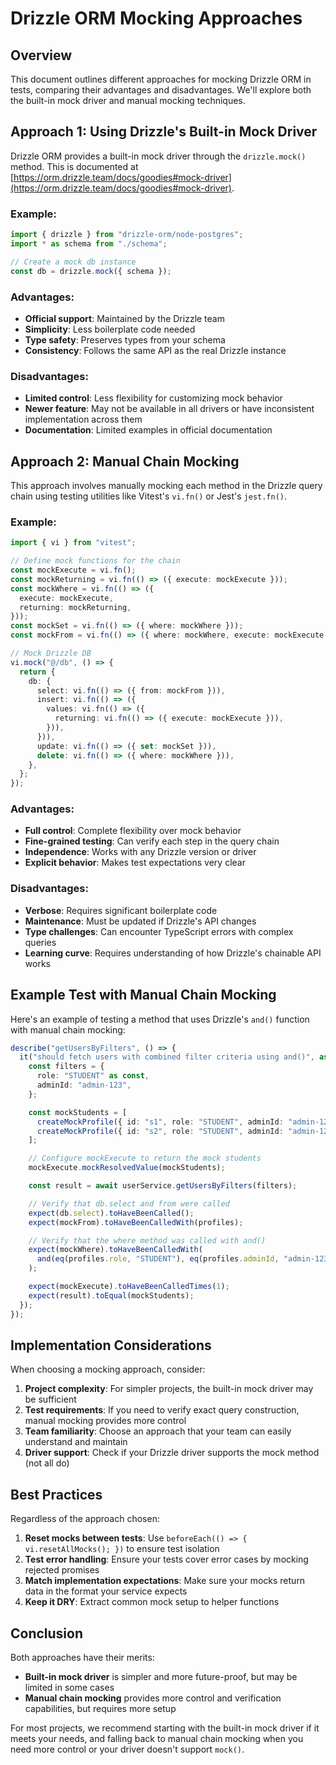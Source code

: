# Drizzle ORM Mocking Approaches

## Overview

This document outlines different approaches for mocking Drizzle ORM in tests, comparing their advantages and disadvantages. We'll explore both the built-in mock driver and manual mocking techniques.

## Approach 1: Using Drizzle's Built-in Mock Driver

Drizzle ORM provides a built-in mock driver through the `drizzle.mock()` method. This is documented at [https://orm.drizzle.team/docs/goodies#mock-driver](https://orm.drizzle.team/docs/goodies#mock-driver).

### Example:

```typescript
import { drizzle } from "drizzle-orm/node-postgres";
import * as schema from "./schema";

// Create a mock db instance
const db = drizzle.mock({ schema });
```

### Advantages:

- **Official support**: Maintained by the Drizzle team
- **Simplicity**: Less boilerplate code needed
- **Type safety**: Preserves types from your schema
- **Consistency**: Follows the same API as the real Drizzle instance

### Disadvantages:

- **Limited control**: Less flexibility for customizing mock behavior
- **Newer feature**: May not be available in all drivers or have inconsistent implementation across them
- **Documentation**: Limited examples in official documentation

## Approach 2: Manual Chain Mocking

This approach involves manually mocking each method in the Drizzle query chain using testing utilities like Vitest's `vi.fn()` or Jest's `jest.fn()`.

### Example:

```typescript
import { vi } from "vitest";

// Define mock functions for the chain
const mockExecute = vi.fn();
const mockReturning = vi.fn(() => ({ execute: mockExecute }));
const mockWhere = vi.fn(() => ({
  execute: mockExecute,
  returning: mockReturning,
}));
const mockSet = vi.fn(() => ({ where: mockWhere }));
const mockFrom = vi.fn(() => ({ where: mockWhere, execute: mockExecute }));

// Mock Drizzle DB
vi.mock("@/db", () => {
  return {
    db: {
      select: vi.fn(() => ({ from: mockFrom })),
      insert: vi.fn(() => ({
        values: vi.fn(() => ({
          returning: vi.fn(() => ({ execute: mockExecute })),
        })),
      })),
      update: vi.fn(() => ({ set: mockSet })),
      delete: vi.fn(() => ({ where: mockWhere })),
    },
  };
});
```

### Advantages:

- **Full control**: Complete flexibility over mock behavior
- **Fine-grained testing**: Can verify each step in the query chain
- **Independence**: Works with any Drizzle version or driver
- **Explicit behavior**: Makes test expectations very clear

### Disadvantages:

- **Verbose**: Requires significant boilerplate code
- **Maintenance**: Must be updated if Drizzle's API changes
- **Type challenges**: Can encounter TypeScript errors with complex queries
- **Learning curve**: Requires understanding of how Drizzle's chainable API works

## Example Test with Manual Chain Mocking

Here's an example of testing a method that uses Drizzle's `and()` function with manual chain mocking:

```typescript
describe("getUsersByFilters", () => {
  it("should fetch users with combined filter criteria using and()", async () => {
    const filters = {
      role: "STUDENT" as const,
      adminId: "admin-123",
    };

    const mockStudents = [
      createMockProfile({ id: "s1", role: "STUDENT", adminId: "admin-123" }),
      createMockProfile({ id: "s2", role: "STUDENT", adminId: "admin-123" }),
    ];

    // Configure mockExecute to return the mock students
    mockExecute.mockResolvedValue(mockStudents);

    const result = await userService.getUsersByFilters(filters);

    // Verify that db.select and from were called
    expect(db.select).toHaveBeenCalled();
    expect(mockFrom).toHaveBeenCalledWith(profiles);

    // Verify that the where method was called with and()
    expect(mockWhere).toHaveBeenCalledWith(
      and(eq(profiles.role, "STUDENT"), eq(profiles.adminId, "admin-123"))
    );

    expect(mockExecute).toHaveBeenCalledTimes(1);
    expect(result).toEqual(mockStudents);
  });
});
```

## Implementation Considerations

When choosing a mocking approach, consider:

1. **Project complexity**: For simpler projects, the built-in mock driver may be sufficient
2. **Test requirements**: If you need to verify exact query construction, manual mocking provides more control
3. **Team familiarity**: Choose an approach that your team can easily understand and maintain
4. **Driver support**: Check if your Drizzle driver supports the mock method (not all do)

## Best Practices

Regardless of the approach chosen:

1. **Reset mocks between tests**: Use `beforeEach(() => { vi.resetAllMocks(); })` to ensure test isolation
2. **Test error handling**: Ensure your tests cover error cases by mocking rejected promises
3. **Match implementation expectations**: Make sure your mocks return data in the format your service expects
4. **Keep it DRY**: Extract common mock setup to helper functions

## Conclusion

Both approaches have their merits:

- **Built-in mock driver** is simpler and more future-proof, but may be limited in some cases
- **Manual chain mocking** provides more control and verification capabilities, but requires more setup

For most projects, we recommend starting with the built-in mock driver if it meets your needs, and falling back to manual chain mocking when you need more control or your driver doesn't support `mock()`.
